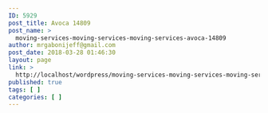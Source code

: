 ```yaml
---
ID: 5929
post_title: Avoca 14809
post_name: >
  moving-services-moving-services-moving-services-avoca-14809
author: mrgabonijeff@gmail.com
post_date: 2018-03-28 01:46:30
layout: page
link: >
  http://localhost/wordpress/moving-services-moving-services-moving-services-avoca-14809/
published: true
tags: [ ]
categories: [ ]
---
```

